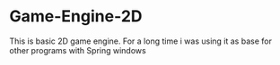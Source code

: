 # Game-Engine-2D
This is basic 2D game engine. For a long time i was using it as base for other programs with Spring windows

